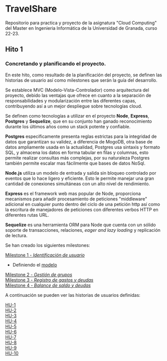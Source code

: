 # TravelShare

Repositorio para practica y proyecto de la asignatura "Cloud Computing" del Master en Ingenieria Informática de la Universidad de Granada, curso 22-23.

## Hito 1

### Concretando y planificando el proyecto.

En este hito, como resultado de la planificación del proyecto, se definen las historias de usuario así como milestones que serán la guía del desarrollo.

Se establece MVC (Modelo-Vista-Controlador) como arquitectura del proyecto, debido las ventajas que ofrece en cuanto a la separación de responsabilidades y modularización entre las diferentes capas, contribuyendo así a un mejor despliegue sobre tecnologías cloud.

Se definen como tecnologías a utilizar en el proyecto **Node**, **Express**, **Postgres** y **Sequelize**, que en su conjunto han ganado reconocimiento durante los últimos años como un stack potente y confiable.

**Postgres** específicamente presenta reglas estrictas para la integridad de datos que garantizan su validez, a diferencia de MogoDB, otra base de datos ampliamente usada en la actualidad, Postgres usa sintaxis y formato SQL, y almacena los datos en forma tabular en filas y columnas, esto permite realizar consultas más complejas, por su naturaleza Postgres también permite escalar mas fácilmente que bases de datos NoSql.

**Node.js** utiliza un modelo de entrada y salida sin bloqueo controlado por eventos que lo hace ligero y eficiente. Esto le permite manejar una gran cantidad de conexiones simultáneas con un alto nivel de rendimiento.

**Express** es el framework web mas popular de Node, proporciona mecanismos para añadir procesamiento de peticiones "middleware" adicional en cualquier punto dentro del ciclo de una petición http así como la escritura de manejadores de peticiones con diferentes verbos HTTP en diferentes rutas URL.

**Sequelize** es una herramienta ORM para Node que cuenta con un sólido soporte de transacciones, relaciones, _eager and lazy loading_ y replicación de lectura.

Se han creado los siguientes milestones:

[Milestone 1 - _Identificación de usuario_](https://github.com/rccarmenaty/TravelShare/milestone/4)

- Definiendo el [modelo](https://github.com/rccarmenaty/TravelShare/blob/hito1/docs/hito1/modelo.md)

[Milestone 2 - _Gestión de grupos_](https://github.com/rccarmenaty/TravelShare/milestone/2)  
[Milestone 3 - _Registro de gastos y deudas_](https://github.com/rccarmenaty/TravelShare/milestone/3)  
[Milestone 4 - _Balance de saldo y deudas_](https://github.com/rccarmenaty/TravelShare/milestone/6)

A continuación se pueden ver las historias de usuarios definidas:

[HU-1](https://github.com/rccarmenaty/TravelShare/issues/1)  
[HU-2](https://github.com/rccarmenaty/TravelShare/issues/2)  
[HU-3](https://github.com/rccarmenaty/TravelShare/issues/3)  
[HU-4](https://github.com/rccarmenaty/TravelShare/issues/4)  
[HU-5](https://github.com/rccarmenaty/TravelShare/issues/5)  
[HU-6](https://github.com/rccarmenaty/TravelShare/issues/6)  
[HU-7](https://github.com/rccarmenaty/TravelShare/issues/7)  
[HU-8](https://github.com/rccarmenaty/TravelShare/issues/8)  
[HU-9](https://github.com/rccarmenaty/TravelShare/issues/9)  
[HU-10](https://github.com/rccarmenaty/TravelShare/issues/10)
